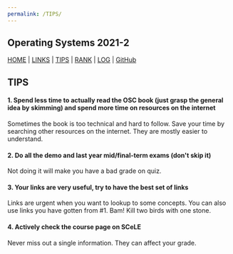 ```yaml
---
permalink: /TIPS/
---
```


Operating Systems 2021-2
---
[HOME](..) | [LINKS](https://bienreti.github.io/os212/LINKS) | [TIPS](https://bienreti.github.io/os212/TIPS) | [RANK](/TXT/myrank.txt) | [LOG](TXT/mylog.txt) | [GitHub](https://github.com/bienreti/os212)

## TIPS

#### 1. Spend less time to actually read the OSC book (just grasp the general idea by skimming) and spend more time on resources on the internet

Sometimes the book is too technical and hard to follow. Save your time by searching other resources on the internet. They are mostly easier to understand.

#### 2. Do all the demo and last year mid/final-term exams (don't skip it)

Not doing it will make you have a bad grade on quiz.

#### 3. Your links are very useful, try to have the best set of links

Links are urgent when you want to lookup to some concepts. You can also use links you have gotten from #1. Bam! Kill two birds with one stone.

#### 4. Actively check the course page on SCeLE

Never miss out a single information. They can affect your grade.
